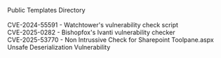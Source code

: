 Public Templates Directory<br>
<br>
CVE-2024-55591 - Watchtower's vulnerability check script<br>
CVE-2025-0282 - Bishopfox's Ivanti vulnerability checker<br>
CVE-2025-53770 - Non Intrussive Check for Sharepoint Toolpane.aspx Unsafe Deserialization Vulnerability<br>
